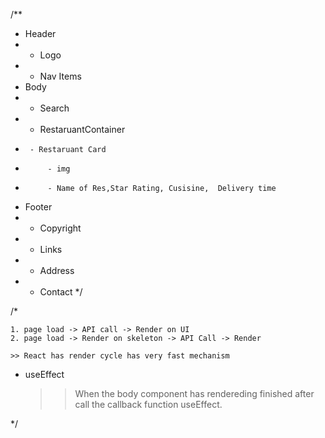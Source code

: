 /**
 * Header
 *  - Logo
 *  - Nav Items
 * Body
 *  - Search
 *  - RestaruantContainer
 *      - Restaruant Card
 *          - img
 *          - Name of Res,Star Rating, Cusisine,  Delivery time
 * Footer
 *  - Copyright
 *  - Links
 *  - Address
 *  - Contact
 */

/*

    1. page load -> API call -> Render on UI
    2. page load -> Render on skeleton -> API Call -> Render

    >> React has render cycle has very fast mechanism

- useEffect

    >> When the body component has rendereding finished after call the callback function useEffect.



*/
